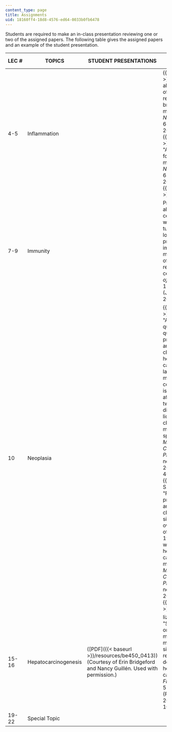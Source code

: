 ```yaml
---
content_type: page
title: Assignments
uid: 18160ff4-18d8-4576-ed64-0033b0fb6478
---
```


Students are required to make an in-class presentation reviewing one or two of the assigned papers. The following table gives the assigned papers and an example of the student presentation.

| LEC # | TOPICS | STUDENT PRESENTATIONS | RELEVANT READINGS |
| --- | --- | --- | --- |
| 4-5 | Inflammation | &nbsp; |  {{< br >}}{{< br >}} Muller, A., et al. "Involvement of chemokine receptors in breast cancer metastasis." _Nature_ 410, no. 6824 (March 1, 2001): 50-6. {{< br >}}{{< br >}} Liotta, L. A. "An attractive force in metastasis." _Nature_ 410, no. 6824 (March 1, 2001): 24-5. {{< br >}}{{< br >}}  |
| 7-9 | Immunity | &nbsp; | Prasad, S. J., et al. "Dendritic cells loaded with stressed tumor cells elicit long-lasting protective tumor immunity in mice depleted of CD4+CD25+ regulatory T cells." _Journal of Immunology_ 174, no. 1 (January 1, 2005): 90-8. |
| 10 | Neoplasia | &nbsp; |  {{< br >}}{{< br >}} Li, et al. "Accurate qualitative and quantitative proteomic analysis of clinical hepatocellular carcinoma using laser capture microdissection coupled with isotope-coded affinity tag and two-dimensional liquid chromatography mass spectrometry." _Molecular and Cellular Proteomics_ 3, no. 4 (April 2004): 399-409. {{< br >}}{{< br >}} Ding, S. J., et al. "From proteomic analysis to clinical significance: overexpression of cytokeratin 19 correlates with hepatocellular carcinoma metastasis." _Molecular and Cellular Proteomics_ 3, no. 1 (January 2004): 73-81. {{< br >}}{{< br >}}  |
| 15-16 | Hepatocarcinogenesis | ([PDF]({{< baseurl >}}/resources/be450_0413)) (Courtesy of Erin Bridgeford and Nancy Guillén. Used with permission.) | Iizuka, N., et al. "Self-organizing-map-based molecular signature representing the development of hepatocellular carcinoma." _FEBS Letters_ 579, no. 5 (February 14, 2005): 1089-100. |
| 19-22 | Special Topic | &nbsp; |